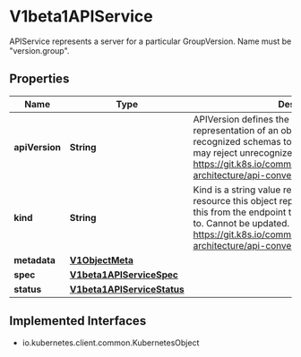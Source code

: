 

# V1beta1APIService

APIService represents a server for a particular GroupVersion. Name must be \"version.group\".
## Properties

Name | Type | Description | Notes
------------ | ------------- | ------------- | -------------
**apiVersion** | **String** | APIVersion defines the versioned schema of this representation of an object. Servers should convert recognized schemas to the latest internal value, and may reject unrecognized values. More info: https://git.k8s.io/community/contributors/devel/sig-architecture/api-conventions.md#resources |  [optional]
**kind** | **String** | Kind is a string value representing the REST resource this object represents. Servers may infer this from the endpoint the client submits requests to. Cannot be updated. In CamelCase. More info: https://git.k8s.io/community/contributors/devel/sig-architecture/api-conventions.md#types-kinds |  [optional]
**metadata** | [**V1ObjectMeta**](V1ObjectMeta.md) |  |  [optional]
**spec** | [**V1beta1APIServiceSpec**](V1beta1APIServiceSpec.md) |  |  [optional]
**status** | [**V1beta1APIServiceStatus**](V1beta1APIServiceStatus.md) |  |  [optional]


## Implemented Interfaces

* io.kubernetes.client.common.KubernetesObject


